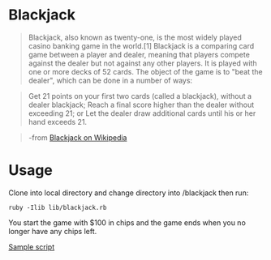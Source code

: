 # Blackjack

> Blackjack, also known as twenty-one, is the most widely played casino banking game in the world.[1] Blackjack is a comparing card game between a player and dealer, meaning that players compete against the dealer but not against any other players. It is played with one or more decks of 52 cards. The object of the game is to "beat the dealer", which can be done in a number of ways:

> Get 21 points on your first two cards (called a blackjack), without a dealer blackjack;
Reach a final score higher than the dealer without exceeding 21; or
Let the dealer draw additional cards until his or her hand exceeds 21.

> -from [Blackjack on Wikipedia](http://en.wikipedia.org/wiki/Blackjack)

# Usage

Clone into local directory and change directory into /blackjack then run:

    ruby -Ilib lib/blackjack.rb

You start the game with $100 in chips and the game ends when you no longer have
any chips left.

[Sample script](https://gist.github.com/jjlangholtz/a586f3f2da32ef45e272)
